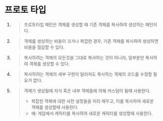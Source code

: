 # 프로토 타입 
1. > 프로토타입 패턴은 객체를 생성할 때 기존 객체를 복사하여 생성하는 패턴이다.
2. > 객체를 생성하는 비용이 크거나 복잡한 경우, 기존 객체를 복사하여 생성하면 비용을 절감할 수 있다.
3. > 복사하려는 객체의 모든것을 그대로 복사하는 것이 아니라, 일부분만 복사하여 객체를 생성할 수 있다.
4. > 복사하려는 객체의 세부 구현이 달라져도 복사하는 객체의 코드를 수정할 필요가 없다.
5. > 객체가 생성될때 자식 혹은 내부 객체들에 의해 커스텀이 될때 사용한다.
   > - 복잡한 객체에 대한 사전 설정들을 미리 해두고, 이를 복사하여 새로운 객체를 생성할때 사용한다. 
   > - 예: 게임에서 캐릭터를 복사하여 새로운 캐릭터를 생성할때 사용한다.
